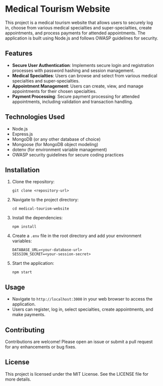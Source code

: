 # Medical Tourism Website

This project is a medical tourism website that allows users to securely log in, choose from various medical specialties and super-specialties, create appointments, and process payments for attended appointments. The application is built using Node.js and follows OWASP guidelines for security.

## Features

- **Secure User Authentication**: Implements secure login and registration processes with password hashing and session management.
- **Medical Specialties**: Users can browse and select from various medical specialties and super-specialties.
- **Appointment Management**: Users can create, view, and manage appointments for their chosen specialties.
- **Payment Processing**: Secure payment processing for attended appointments, including validation and transaction handling.

## Technologies Used

- Node.js
- Express.js
- MongoDB (or any other database of choice)
- Mongoose (for MongoDB object modeling)
- dotenv (for environment variable management)
- OWASP security guidelines for secure coding practices

## Installation

1. Clone the repository:
   ```
   git clone <repository-url>
   ```

2. Navigate to the project directory:
   ```
   cd medical-tourism-website
   ```

3. Install the dependencies:
   ```
   npm install
   ```

4. Create a `.env` file in the root directory and add your environment variables:
   ```
   DATABASE_URL=<your-database-url>
   SESSION_SECRET=<your-session-secret>
   ```

5. Start the application:
   ```
   npm start
   ```

## Usage

- Navigate to `http://localhost:3000` in your web browser to access the application.
- Users can register, log in, select specialties, create appointments, and make payments.

## Contributing

Contributions are welcome! Please open an issue or submit a pull request for any enhancements or bug fixes.

## License

This project is licensed under the MIT License. See the LICENSE file for more details.